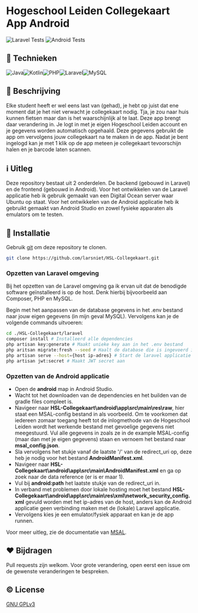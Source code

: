 # Hogeschool Leiden Collegekaart App Android

![Laravel Tests](https://github.com/larsniet/HSL-Collegekaart/actions/workflows/laravel.yml/badge.svg)
![Android Tests](https://github.com/larsniet/HSL-Collegekaart/actions/workflows/android.yml/badge.svg)

## :construction_worker: Technieken
<img alt="Java" src="https://img.shields.io/badge/java-%23ED8B00.svg?&style=for-the-badge&logo=java&logoColor=white"/><img alt="Kotlin" src="https://img.shields.io/badge/kotlin-%230095D5.svg?&style=for-the-badge&logo=kotlin&logoColor=white"/><img alt="PHP" src="https://img.shields.io/badge/php-%23777BB4.svg?&style=for-the-badge&logo=php&logoColor=white"/><img alt="Laravel" src="https://img.shields.io/badge/laravel-%23FF2D20.svg?&style=for-the-badge&logo=laravel&logoColor=white"/><img alt="MySQL" src="https://img.shields.io/badge/mysql-%2300f.svg?&style=for-the-badge&logo=mysql&logoColor=white"/>

## :iphone: Beschrijving
Elke student heeft er wel eens last van (gehad), je hebt op juist dat ene moment dat je het niet verwacht je collegekaart nodig. Tja, je zou naar huis kunnen fietsen maar dan is het waarschijnlijk al te laat. Deze app brengt daar verandering in. Je logt in met je eigen Hogeschool Leiden account en je gegevens worden automatisch opgehaald. Deze gegevens gebruikt de app om vervolgens jouw collegekaart na te maken in de app. Nadat je bent ingelogd kan je met 1 klik op de app meteen je collegekaart tevoorschijn halen en je barcode laten scannen.

## :information_source: Uitleg
Deze repository bestaat uit 2 onderdelen. De backend (gebouwd in Laravel) en de frontend (gebouwd in Android). Voor het ontwikkelen van de Laravel applicatie heb ik gebruik gemaakt van een Digital Ocean server waar Ubuntu op staat. Voor het ontwikkelen van de Android applicatie heb ik gebruikt gemaakt van Android Studio en zowel fysieke apparaten als emulators om te testen. 

## :calling: Installatie

Gebruik [git](https://github.com/git/git) om deze repository te clonen.

```bash
git clone https://github.com/larsniet/HSL-Collegekaart.git
```

### Opzetten van Laravel omgeving

Bij het opzetten van de Laravel omgeving ga ik ervan uit dat de benodigde software geïnstalleerd is op de host. Denk hierbij bijvoorbeeld aan Composer, PHP en MySQL.

Begin met het aanpassen van de database gegevens in het .env bestand naar jouw eigen gegevens (in mijn geval MySQL). Vervolgens kan je de volgende commands uitvoeren:

```bash
cd ./HSL-Collegekaart/laravel
composer install # Installeerd alle dependencies
php artisan key:generate # Maakt unieke key aan in het .env bestand
php aritsan migrate:fresh --seed # Haalt de database die is ingevoerd in het .env bestand leeg en vult deze met de benodigde data
php artisan serve --host={host ip-adres} # Start de laravel applicatie lokaal
php artisan jwt:secret # Maakt JWT secret aan
```

### Opzetten van de Android applicatie

- Open de **android** map in Android Studio. 
- Wacht tot het downloaden van de dependencies en het builden van de gradle files compleet is. 
- Navigeer naar **HSL-Collegekaart\android\app\src\main\res\raw**, hier staat een MSAL-config bestand in als voorbeeld. Om te voorkomen dat iedereen zomaar toegang heeft tot de inlogmethode van de Hogeschool Leiden wordt het werkende bestand met gevoelige gegevens niet meegestuurd. Vul alle gegevens in zoals ze in de example MSAL-config (maar dan met je eigen gegevens) staan en vernoem het bestand naar **msal_config.json**. 
- Sla vervolgens het stukje vanaf de laatste '/' van de redirect_uri op, deze heb je nodig voor het bestand **AndroidManifest.xml**. 
- Navigeer naar **HSL-Collegekaart\android\app\src\main\AndroidManifest.xml** en ga op zoek naar de data reference (er is er maar 1). 
- Vul bij **android:path** het laatste stukje van de redirect_uri in.
- In verband met problemen door lokale hosting moet het bestand **HSL-Collegekaart\android\app\src\main\res\xml\network_security_config.xml** gevuld worden met het ip-adres van de host, anders kan de Android applicatie geen verbinding maken met de (lokale) Laravel applicatie.
- Vervolgens kies je een emulator/fysiek apparaat en kan je de app runnen. 

Voor meer uitleg, zie de documentatie van [MSAL](https://docs.microsoft.com/nl-nl/azure/active-directory/develop/msal-configuration). 

## :hearts: Bijdragen
Pull requests zijn welkom. Voor grote verandering, open eerst een issue om de gewenste veranderingen te bespreken.

## :copyright: License
[GNU GPLv3](https://choosealicense.com/licenses/gpl-3.0/)

